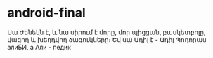 # android-final
Սա Ժենեկն է, և նա սիրում է մորը, մոր պիցցան, բասկետբոլը, վազող և խեղդվող ձագուկները։ Եվ սա Ադիլ է - Ադիլ Պոդորաս
алиБИ, а Али - педик

